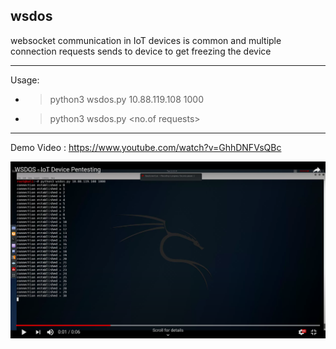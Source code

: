 ## wsdos

websocket communication in IoT devices is common and multiple connection requests sends to device to get freezing the device



-------------------------------------------------------------------------------------

Usage:
- > python3 wsdos.py 10.88.119.108 1000
- > python3 wsdos.py <IP Address> <no.of requests>

-------------------------------------------------------------------------------------

Demo Video : https://www.youtube.com/watch?v=GhhDNFVsQBc

![](wsdos.jpg)




